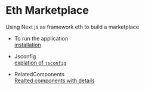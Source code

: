 # Eth Marketplace 
Using Next js as framework eth to build a marketplace
- To run the application <br>
[installation](https://github.com/b-khan7276/Notes-eth-marketplace-fyp-/blob/main/01_installation.md)

- Jsconfig <br>
[explation of `jsconfig`](https://github.com/b-khan7276/Notes-eth-marketplace-fyp-/blob/main/02_jsconfig.md)

- RelatedComponents <br>
[Realted components with details](https://github.com/b-khan7276/Notes-eth-marketplace-fyp-/blob/main/03_RelatedComponents.md)

